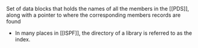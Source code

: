Set of data blocks that holds the names of all the members in the [[PDS]], along with a pointer to where the corresponding members records are found
- In many places in [[ISPF]], the directory of a library is referred to as the index.